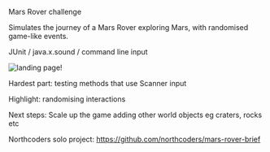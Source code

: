 Mars Rover challenge

Simulates the journey of a Mars Rover exploring Mars, with randomised game-like events.

JUnit / java.x.sound / command line input

![landing page!](src/main/resources/assets/mars-rover.png)

Hardest part: testing methods that use Scanner input

Highlight: randomising interactions

Next steps: Scale up the game adding other world objects eg craters, rocks etc

Northcoders solo project:
https://github.com/northcoders/mars-rover-brief
